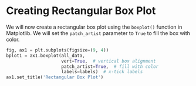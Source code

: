 # Creating Rectangular Box Plot

We will now create a rectangular box plot using the `boxplot()` function in Matplotlib. We will set the `patch_artist` parameter to `True` to fill the box with color.

```python
fig, ax1 = plt.subplots(figsize=(9, 4))
bplot1 = ax1.boxplot(all_data,
                     vert=True,  # vertical box alignment
                     patch_artist=True,  # fill with color
                     labels=labels)  # x-tick labels
ax1.set_title('Rectangular Box Plot')
```
